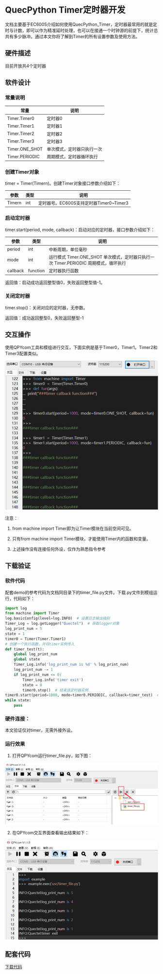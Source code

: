 # QuecPython Timer定时器开发

文档主要基于EC600S介绍如何使用QuecPython\_Timer，定时器最常用的就是定时与计数，即可以作为精准延时处理，也可以在接通一个时钟源的前提下，统计总共有多少脉冲。通过本文你将了解到Timer的所有设置参数及使用方法。

## 硬件描述

目前开放共4个定时器

## 软件设计

### 常量说明

| 常量           | 说明                       |
|----------------|----------------------------|
| Timer.Timer0   | 定时器0                    |
| Timer.Timer1   | 定时器1                    |
| Timer.Timer2   | 定时器2                    |
| Timer.Timer3   | 定时器3                    |
| Timer.ONE_SHOT | 单次模式，定时器只执行一次 |
| Timer.PERIODIC | 周期模式，定时器循环执行   |

### 创建Timer对象

timer = Timer(Timern)。创建Timer对象接口参数介绍如下：

| 参数   | 类型 | 说明                                     |
|--------|------|------------------------------------------|
| Timern | int  | 定时器号。EC600S支持定时器Timer0\~Timer3 |

### 启动定时器

timer.start(period, mode, callback)：启动对应的定时器，接口参数介绍如下：

| 参数     | 类型     | 说明                                                                                 |
|----------|----------|--------------------------------------------------------------------------------------|
| period   | int      | 中断周期，单位毫秒                                                                   |
| mode     | int      | 运行模式 Timer.ONE_SHOT 单次模式，定时器只执行一次 Timer.PERIODIC 周期模式，循环执行 |
| callback | function | 定时器执行函数                                                                       |

返回值：启动成功返回整型值0，失败返回整型值-1。

### 关闭定时器

timer.stop()：关闭对应的定时器，无参数。

返回值：成功返回整型0，失败返回整型-1

## 交互操作

使用QPYcom工具和模组进行交互，下面实例是基于Timer0，Timer1。Timer2和Timer3配置类似。

<span><div style="text-align: center;">
![](media/d255a2ca8359e29ec11c9302558c8730.png)

</div></span>

注意：

1.  from machine import Timer即为让Timer模块在当前空间可见。

2.  只有from machine import Timer模块，才能使用Timer内的函数和变量。

3.  上述操作没有连接任何外设，仅作为熟悉指令参考

## 下载验证

### 软件代码

配套demo的参考代码为文档同目录下的timer_file.py文件。下载.py文件到模组运行，代码如下：

```python
import log
from machine import Timer
log.basicConfig(level=log.INFO)  # 设置日志输出级别
Timer_Log = log.getLogger("Quectel")  # 获取logger对象
log_print_num = 5
state = 1
timer0 = Timer(Timer.Timer1)
# 创建一个执行函数，并将timer实例传入
def timer_test(t):
    global log_print_num
    global state
    Timer_Log.info('log_print_num is %d' % log_print_num)
    log_print_num -= 1
    if log_print_num <= 0:
        Timer_Log.info('timer exit')
        state = 0
        timer0.stop()  # 结束该定时器实例
timer0.start(period=1000, mode=timer0.PERIODIC, callback=timer_test)  # 启动定时器
while state:
    pass

```



### 硬件连接：

本文验证仅对timer，无需外接外设。

### 运行效果

1.  打开QPYcom运行timer\_file.py，如下图：

<span><div style="text-align: center;">
![](media/d79a7e4c4f33637063273447996990c0.png)
</div></span>

2. 在QPYcom交互界面查看输出结果如下：

<span><div style="text-align: center;">
![](media/7b7eed9267576d8033ab0fa72a075efb.png)

</div></span>

## 配套代码

<!-- * [下载代码](code/timer_file.py) -->
 <a href="zh-cn/QuecPythonSub/code/timer_file.py" target="_blank">下载代码</a>